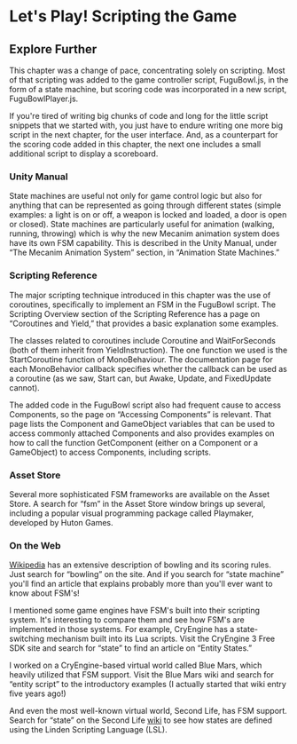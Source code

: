 # Let's Play! Scripting the Game

## Explore Further

This chapter was a change of pace, concentrating solely on scripting. Most of that scripting was added to the game controller script, FuguBowl.js, in the form of a state machine, but scoring code was incorporated in a new script, FuguBowlPlayer.js.

If you're tired of writing big chunks of code and long for the little script snippets that we started with, you just have to endure writing one more big script in the next chapter, for the user interface. And, as a counterpart for the scoring code added in this chapter, the next one includes a small additional script to display a scoreboard.

### Unity Manual

State machines are useful not only for game control logic but also for anything that can be represented as going through different states (simple examples: a light is on or off, a weapon is locked and loaded, a door is open or closed). State machines are particularly useful for animation (walking, running, throwing) which is why the new Mecanim animation system does have its own FSM capability. This is described in the Unity Manual, under “The Mecanim Animation System” section, in “Animation State Machines.”

### Scripting Reference

The major scripting technique introduced in this chapter was the use of coroutines, specifically to implement an FSM in the FuguBowl script. The Scripting Overview section of the Scripting Reference has a page on “Coroutines and Yield,” that provides a basic explanation some examples.

The classes related to coroutines include Coroutine and WaitForSeconds (both of them inherit from YieldInstruction). The one function we used is the StartCoroutine function of MonoBehaviour. The documentation page for each MonoBehavior callback specifies whether the callback can be used as a coroutine (as we saw, Start can, but Awake, Update, and FixedUpdate cannot).

The added code in the FuguBowl script also had frequent cause to access Components, so the page on “Accessing Components” is relevant. That page lists the Component and GameObject variables that can be used to access commonly attached Components and also provides examples on how to call the function GetComponent (either on a Component or a GameObject) to access Components, including scripts.

### Asset Store

Several more sophisticated FSM frameworks are available on the Asset Store. A search for “fsm” in the Asset Store window brings up several, including a popular visual programming package called Playmaker, developed by Huton Games.

### On the Web

[Wikipedia](http://wikipedia.org/) has an extensive description of bowling and its scoring rules. Just search for “bowling” on the site. And if you search for “state machine” you'll find an article that explains probably more than you'll ever want to know about FSM's!

I mentioned some game engines have FSM's built into their scripting system. It's interesting to compare them and see how FSM's are implemented in those systems. For example, CryEngine has a state-switching mechanism built into its Lua scripts. Visit the CryEngine 3 Free SDK site and search for “state” to find an article on “Entity States.”

I worked on a CryEngine-based virtual world called Blue Mars, which heavily utilized that FSM support. Visit the Blue Mars wiki and search for “entity script” to the introductory examples (I actually started that wiki entry five years ago!)

And even the most well-known virtual world, Second Life, has FSM support. Search for “state” on the Second Life [wiki](http://wiki.secondlife.com) to see how states are defined using the Linden Scripting Language (LSL).